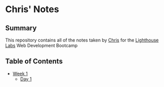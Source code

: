 # Chris' Notes

## Summary

This repository contains all of the notes taken by [Chris](https://github.com/CBBell99) for the [Lighthouse Labs](https://www.lighthouselabs.ca/) Web Development Bootcamp
 
## Table of Contents
* [Week 1](/Week_1)
  * [Day 1](Week_1/Day_1) 